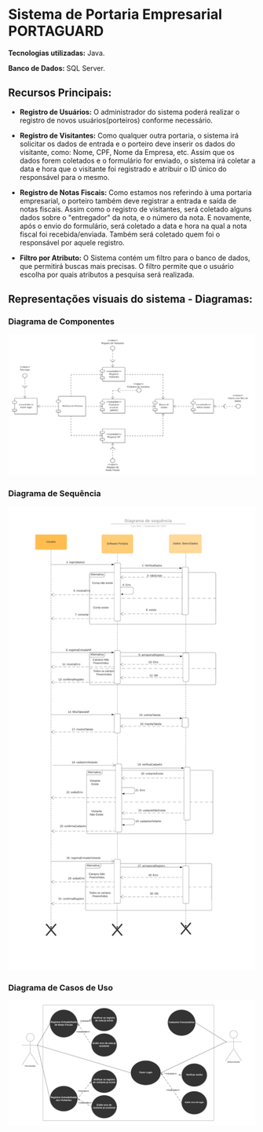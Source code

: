 # Sistema de Portaria Empresarial PORTAGUARD

**Tecnologias utilizadas:** Java.

**Banco de Dados:** SQL Server.

## Recursos Principais:
- **Registro de Usuários:** O administrador do sistema poderá realizar o registro de novos usuários(porteiros) conforme necessário.

- **Registro de Visitantes:** Como qualquer outra portaria, o sistema irá solicitar os dados de entrada e o porteiro deve inserir os dados do visitante, como: Nome, CPF, Nome da Empresa, etc. Assim que os dados forem coletados e o formulário for enviado, o sistema irá coletar a data e hora que o visitante foi registrado e atribuir o ID único do responsável para o mesmo.

- **Registro de Notas Fiscais:** Como estamos nos referindo à uma portaria empresarial, o porteiro também deve registrar a entrada e saída de notas fiscais. Assim como o registro de visitantes, será coletado alguns dados sobre o "entregador" da nota, e o número da nota.
E novamente, após o envio do formulário, será coletado a data e hora na qual a nota fiscal foi recebida/enviada. Também será coletado quem foi o responsável por aquele registro.

- **Filtro por Atributo:** O Sistema contém um filtro para o banco de dados, que permitirá buscas mais precisas. O filtro permite que o usuário escolha por quais atributos a pesquisa será realizada.


## Representações visuais do sistema - Diagramas:

### Diagrama de Componentes
<img src="/resources/DiagramaComponentes.png">

### Diagrama de Sequência
<img src="/resources/DiagramaSequencia.png">

### Diagrama de Casos de Uso
<img src="/resources/DiagramaCasosDeUso.png">
